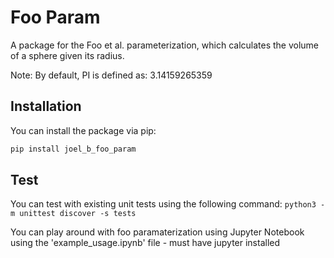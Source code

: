# Foo Param

A package for the Foo et al. parameterization, which calculates the volume of a sphere given its radius.

Note: By default, PI is defined as: 3.14159265359

## Installation

You can install the package via pip:

```sh
pip install joel_b_foo_param
```
## Test

You can test with existing unit tests using the following command:
 ```python3 -m unittest discover -s tests```

You can play around with foo paramaterization using Jupyter Notebook using the 'example_usage.ipynb' file - must have jupyter installed